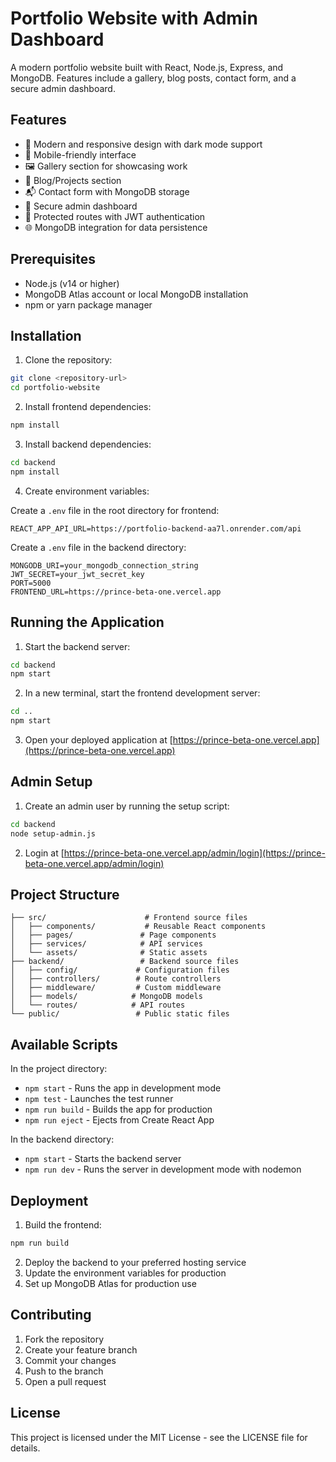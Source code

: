 # Portfolio Website with Admin Dashboard

A modern portfolio website built with React, Node.js, Express, and MongoDB. Features include a gallery, blog posts, contact form, and a secure admin dashboard.

## Features

- 🎨 Modern and responsive design with dark mode support
- 📱 Mobile-friendly interface
- 🖼️ Gallery section for showcasing work
- 📝 Blog/Projects section
- 📬 Contact form with MongoDB storage
- 🔐 Secure admin dashboard
- 🎯 Protected routes with JWT authentication
- 🌐 MongoDB integration for data persistence

## Prerequisites

- Node.js (v14 or higher)
- MongoDB Atlas account or local MongoDB installation
- npm or yarn package manager

## Installation

1. Clone the repository:
```bash
git clone <repository-url>
cd portfolio-website
```

2. Install frontend dependencies:
```bash
npm install
```

3. Install backend dependencies:
```bash
cd backend
npm install
```

4. Create environment variables:

Create a `.env` file in the root directory for frontend:
```
REACT_APP_API_URL=https://portfolio-backend-aa7l.onrender.com/api
```

Create a `.env` file in the backend directory:
```
MONGODB_URI=your_mongodb_connection_string
JWT_SECRET=your_jwt_secret_key
PORT=5000
FRONTEND_URL=https://prince-beta-one.vercel.app
```

## Running the Application

1. Start the backend server:
```bash
cd backend
npm start
```

2. In a new terminal, start the frontend development server:
```bash
cd ..
npm start
```

3. Open your deployed application at [https://prince-beta-one.vercel.app](https://prince-beta-one.vercel.app)

## Admin Setup

1. Create an admin user by running the setup script:
```bash
cd backend
node setup-admin.js
```

2. Login at [https://prince-beta-one.vercel.app/admin/login](https://prince-beta-one.vercel.app/admin/login)

## Project Structure

```
├── src/                      # Frontend source files
│   ├── components/           # Reusable React components
│   ├── pages/               # Page components
│   ├── services/            # API services
│   └── assets/              # Static assets
├── backend/                 # Backend source files
│   ├── config/             # Configuration files
│   ├── controllers/        # Route controllers
│   ├── middleware/         # Custom middleware
│   ├── models/            # MongoDB models
│   └── routes/            # API routes
└── public/                 # Public static files
```

## Available Scripts

In the project directory:

- `npm start` - Runs the app in development mode
- `npm test` - Launches the test runner
- `npm run build` - Builds the app for production
- `npm run eject` - Ejects from Create React App

In the backend directory:

- `npm start` - Starts the backend server
- `npm run dev` - Runs the server in development mode with nodemon

## Deployment

1. Build the frontend:
```bash
npm run build
```

2. Deploy the backend to your preferred hosting service
3. Update the environment variables for production
4. Set up MongoDB Atlas for production use

## Contributing

1. Fork the repository
2. Create your feature branch
3. Commit your changes
4. Push to the branch
5. Open a pull request

## License

This project is licensed under the MIT License - see the LICENSE file for details.

